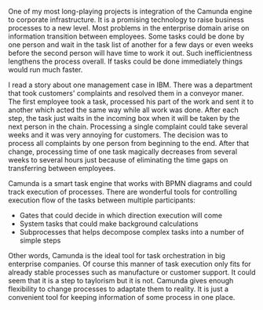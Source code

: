 One of my most long-playing projects is integration of the Camunda engine to corporate infrastructure.
It is a promising technology to raise business processes to a new level.
Most problems in the enterprise domain arise on information transition between employees.
Some tasks could be done by one person and wait in the task list of another for a few days or even weeks before the second person will have time to work it out.
Such inefficientness lengthens the process overall. If tasks could be done immediately things would run much faster.

I read a story about one management case in IBM.
There was a department that took customers' complaints and resolved them in a conveyor maner.
The first employee took a task, processed his part of the work and sent it to another which acted the same way while all work was done.
After each step, the task just waits in the incoming box when it will be taken by the next person in the chain.
Processing a single complaint could take several weeks and it was very annoying for customers.
The decision was to process all complaints by one person from beginning to the end.
After that change, processing time of one task magically decreases from several weeks to several hours just because of eliminating the time gaps on transferring between employees.

Camunda is a smart task engine that works with BPMN diagrams and could track execution of processes.
There are wonderful tools for controlling execution flow of the tasks between multiple participants:
* Gates that could decide in which direction execution will come
* System tasks that could make background calculations
* Subprocesses that helps decompose complex tasks into a number of simple steps

Other words, Camunda is the ideal tool for task orchestration in big enterprise companies.
Of course this manner of task execution only fits for already stable processes such as manufacture or customer support.
It could seem that it is a step to taylorism but it is not.
Camunda gives enough flexibility to change processes to adaptate them to reality.
It is just a convenient tool for keeping information of some process in one place.
